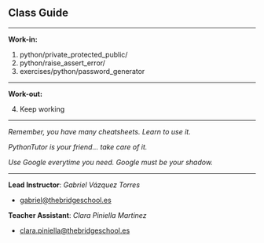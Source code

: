 ## **Class Guide**

---------

**Work-in:**

1. python/private_protected_public/
2. python/raise_assert_error/
3. exercises/python/password_generator

---------

**Work-out:**

4. Keep working

---------

*Remember, you have many cheatsheets. Learn to use it.*

*PythonTutor is your friend... take care of it.*

*Use Google everytime you need. Google must be your shadow.*

---------

**Lead Instructor**: *Gabriel Vázquez Torres*

- gabriel@thebridgeschool.es

**Teacher Assistant**: *Clara Piniella Martinez*

- clara.piniella@thebridgeschool.es